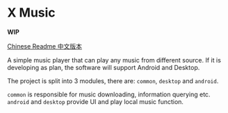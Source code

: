 # X Music

**WIP**

[Chinese Readme 中文版本](docs/README_CN.md)

A simple music player that can play any music from different source. If it is developing as plan, the software will
support Android and Desktop.

The project is split into 3 modules, there are: `common`, `desktop` and `android`.

`common` is responsible for music downloading, information querying etc.
`android` and `desktop` provide UI and play local music function.